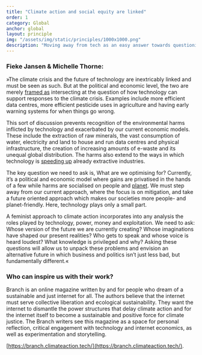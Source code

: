 ```yaml
---
title: "Climate action and social equity are linked"
order: 1
category: Global
anchor: global
layout: principle
img: "/assets/img/static/principles/1000x1000.png"
description: "Moving away from tech as an easy answer towards questioning what we are optimizing for. The current system is optimized for a political and economic model where gains are privatized in the hands of a few and harms are socialized on people and the planet. To optimize for a feminist future that centers around equality and sustainability, it is crucial to understand that climate action, historical and current colonial structures, and social equity are linked."
---
```


### Fieke Jansen & Michelle Thorne:

»The climate crisis and the future of technology are inextricably linked and must be seen as such. But at the political and economic level, the two are merely [framed as](https://www.euractiv.com/section/digital/opinion/the-eu-is-ignoring-ais-effect-on-the-climate-crisis/) intersecting at the question of how technology can support responses to the climate crisis. Examples include more efficient data centres, more efficient pesticide uses in agriculture and having early warning systems for when things go wrong. 

This sort of discussion prevents recognition of the environmental harms inflicted by technology and exacerbated by our current economic models. These include the extraction of raw minerals, the vast consumption of water, electricity and land to house and run data centres and physical infrastructure, the creation of increasing amounts of e-waste and its unequal global distribution. The harms also extend to the ways in which technology is [speeding up](https://www.greenpeace.org/usa/news/new-greenpeace-report-exposes-big-tech-connection-to-big-oil/) already extractive industries.

The key question we need to ask is, What are we optimising for? Currently, it’s a political and economic model where gains are privatised in the hands of a few while harms are socialised on people and [planet](https://www.project-syndicate.org/commentary/green-capitalism-myth-no-market-solution-to-climate-change-by-katharina-pistor-2021-09). We must step away from our current approach, where the focus is on mitigation, and take a future oriented approach which makes our societies more people- and planet-friendly. Here, technology plays only a small part. 

A feminist approach to climate action incorporates into any analysis the roles played by technology, power, money and exploitation. We need to ask: Whose version of the future we are currently creating? Whose imaginations have shaped our present realities? Who gets to speak and whose voice is heard loudest? What knowledge is privileged and why? Asking these questions will allow us to unpack these problems and envision an alternative future in which business and politics isn’t just less bad, but fundamentally different.«

<div class="principle-info-box" markdown="1">

### Who can inspire us with their work?

Branch is an online magazine written by and for people who dream of a sustainable and just internet for all. The authors believe that the internet must serve collective liberation and ecological sustainability. They want the internet to dismantle the power structures that delay climate action and for the internet itself to become a sustainable and positive force for climate justice. The Branch writers see this magazine as a space for personal reflection, critical engagement with technology and internet economics, as well as experimentation and storytelling.

[https://branch.climateaction.tech/](https://branch.climateaction.tech/).

</div>







